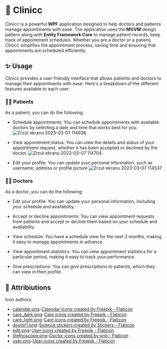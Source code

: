 # :pill: Clinicc
Clinicc is a powerful **WPF** application designed to help doctors and patients manage appointments with ease. The application uses the **MVVM** design pattern along with **Entity Framework Core** to manage patient records, keep track of appointment schedules. Whether you are a doctor or a patient, Clinicc simplifies the appointment process, saving time and ensuring that appointments are scheduled efficiently.

## :sparkles: Usage
Clinicc provides a user-friendly interface that allows patients and doctors to manage their appointments with ease. Here's a breakdown of the different features available to each user:

### :standing_man: Patients
As a patient, you can do the following:
* Schedule appointments: You can schedule appointments with available doctors by selecting a date and time that works best for you. 
![Zrzut ekranu 2023-03-07 114636](https://user-images.githubusercontent.com/72341763/223401502-51ead468-5430-46cf-9bc4-e4ffa061dfaa.png)


* View appointment status: You can view the details and status of your appointment request, whether it has been accepted or declined by the doctor.
![Zrzut ekranu 2023-03-07 114704](https://user-images.githubusercontent.com/72341763/223401535-93f48dfe-c0d7-4997-b6a6-01123dd91bfe.png)

* Edit your profile: You can update your personal information, such as username, address or profile picture
![Zrzut ekranu 2023-03-07 114537](https://user-images.githubusercontent.com/72341763/223401521-1f0a6125-3284-4ce7-82cd-c496d74a57b2.png)

### :health_worker: Doctors
As a doctor, you can do the following:
* Edit your profile: You can update your personal information, including your schedule and availability.

* Accept or decline appointments: You can view appointment requests from patients and accept or decline them based on your schedule and availability.

* View schedule: You have a schedule view for the next 3 months, making it easy to manage appointments in advance.

* View appointment statistics: You can view appointment statistics for a particular period, making it easy to track your performance.

* Give prescriptions: You can give prescriptions to patients, which they can view in their profile. 
## :muscle: Attribiutions

Icon authors:
* [calendar.png](https://github.com/BadAga/WPF-projects/blob/main/Clinicc/Clinicc/Images/calendar.png "calendar.png")-<a href="https://www.flaticon.com/free-icons/calendar" title="calendar icons">Calendar icons created by Freepik - Flaticon</a>
* [care_dark.png](https://github.com/BadAga/WPF-projects/blob/main/Clinicc/Clinicc/Images/care_dark.png "care_dark.png")-<a href="https://www.flaticon.com/free-icons/care" title="care icons">Care icons created by Freepik - Flaticon</a>
* [care_light.png](https://github.com/BadAga/WPF-projects/blob/main/Clinicc/Clinicc/Images/care_light.png "care_light.png")-<a href="https://www.flaticon.com/free-icons/care" title="care icons">Care icons created by Freepik - Flaticon</a>
* [doctor1.png](https://github.com/BadAga/WPF-projects/blob/main/Clinicc/Clinicc/Images/doctor1.png "doctor1.png")-<a href="https://www.flaticon.com/free-stickers/science" title="science stickers">Science stickers created by Stickers - Flaticon</a>
* [edit.png](https://github.com/BadAga/WPF-projects/blob/main/Clinicc/Clinicc/Images/edit.png "edit.png")-<a href="https://www.flaticon.com/free-icons/user" title="user icons">User icons created by Freepik - Flaticon</a>
* [stethoscope.png](https://github.com/BadAga/WPF-projects/blob/main/Clinicc/Clinicc/Images/stethoscope.png "stethoscope.png")-<a href="https://www.flaticon.com/free-icons/doctor" title="doctor icons">Doctor icons created by srip - Flaticon</a>
* [user.png](https://github.com/BadAga/WPF-projects/blob/main/Clinicc/Clinicc/Images/user.png "user.png")-<a href="https://www.flaticon.com/free-icons/user" title="user icons">User icons created by Freepik - Flaticon</a>

